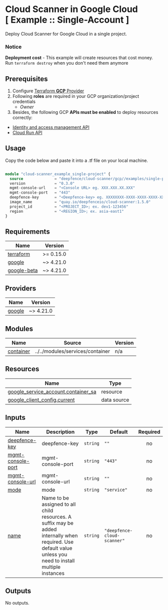 # Cloud Scanner in Google Cloud<br/>[ Example :: Single-Account ] 

Deploy Cloud Scanner for Google Cloud in a single project.<br/>

### Notice
**Deployment cost** - This example will create resources that cost money.<br/>Run `terraform destroy` when you don't need them anymore

## Prerequisites

1. Configure [Terraform **GCP** Provider](https://registry.terraform.io/providers/hashicorp/google/latest/docs)
2. Following **roles** are required in your GCP organization/project credentials
   * _Owner_
3. Besides, the following GCP **APIs must be enabled** to deploy resources correctly:

* [Identity and access management API](https://console.cloud.google.com/marketplace/product/google/iam.googleapis.com)
* [Cloud Run API](https://console.cloud.google.com/marketplace/product/google/run.googleapis.com)

## Usage
Copy the code below and paste it into a .tf file on your local machine.

```terraform

module "cloud-scanner_example_single-project" {
  source              = "deepfence/cloud-scanner/gcp//examples/single-project"
  version             = "0.3.0"
  mgmt-console-url    = "<Console URL> eg. XXX.XXX.XX.XXX"
  mgmt-console-port   = "443"
  deepfence-key       = "<Deepfence-key> eg. XXXXXXXX-XXXX-XXXX-XXXX-XXXXXXXXXXXX"
  image_name          = "quay.io/deepfenceio/cloud-scanner:1.5.0"
  project_id          = "<PROJECT_ID>; ex. dev1-123456"
  region              = "<REGION_ID>; ex. asia-east1"
}
```

## Requirements

| Name | Version |
|------|---------|
| <a name="requirement_terraform"></a> [terraform](#requirement\_terraform) | >= 0.15.0 |
| <a name="requirement_google"></a> [google](#requirement\_google) | ~> 4.21.0 |
| <a name="requirement_google-beta"></a> [google-beta](#requirement\_google-beta) | ~> 4.21.0 |

## Providers

| Name | Version |
|------|---------|
| <a name="provider_google"></a> [google](#provider\_google) | ~> 4.21.0 |

## Modules

| Name | Source | Version |
|------|--------|---------|
| <a name="module_container"></a> [container](#module\_container) | ../../modules/services/container | n/a |

## Resources

| Name | Type |
|------|------|
| [google_service_account.container_sa](https://registry.terraform.io/providers/hashicorp/google/latest/docs/resources/service_account) | resource |
| [google_client_config.current](https://registry.terraform.io/providers/hashicorp/google/latest/docs/data-sources/client_config) | data source |

## Inputs

| Name | Description | Type | Default | Required |
|------|-------------|------|---------|:--------:|
| <a name="input_deepfence-key"></a> [deepfence-key](#input\_deepfence-key) | deepfence-key | `string` | `""` | no |
| <a name="input_mgmt-console-port"></a> [mgmt-console-port](#input\_mgmt-console-port) | mgmt-console-port | `string` | `"443"` | no |
| <a name="input_mgmt-console-url"></a> [mgmt-console-url](#input\_mgmt-console-url) | mgmt-console-url | `string` | `""` | no |
| <a name="input_mode"></a> [mode](#input\_mode) | mode | `string` | `"service"` | no |
| <a name="input_name"></a> [name](#input\_name) | Name to be assigned to all child resources. A suffix may be added internally when required. Use default value unless you need to install multiple instances | `string` | `"deepfence-cloud-scanner"` | no |

## Outputs

No outputs.

